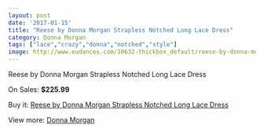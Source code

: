 ```yaml
---
layout: post
date: '2017-01-15'
title: "Reese by Donna Morgan Strapless Notched Long Lace Dress"
category: Donna Morgan
tags: ["lace","crazy","donna","notched","style"]
image: http://www.eudances.com/10632-thickbox_default/reese-by-donna-morgan-strapless-notched-long-lace-dress.jpg
---
```

Reese by Donna Morgan Strapless Notched Long Lace Dress

On Sales: **$225.99**
<a href="https://www.eudances.com/en/donna-morgan/3428-reese-by-donna-morgan-strapless-notched-long-lace-dress.html"><amp-img layout="responsive" width="600" height="600" src="//www.eudances.com/10632-thickbox_default/reese-by-donna-morgan-strapless-notched-long-lace-dress.jpg" alt="Reese by Donna Morgan Strapless Notched Long Lace Dress 0" /></a>
<a href="https://www.eudances.com/en/donna-morgan/3428-reese-by-donna-morgan-strapless-notched-long-lace-dress.html"><amp-img layout="responsive" width="600" height="600" src="//www.eudances.com/10634-thickbox_default/reese-by-donna-morgan-strapless-notched-long-lace-dress.jpg" alt="Reese by Donna Morgan Strapless Notched Long Lace Dress 1" /></a>
<a href="https://www.eudances.com/en/donna-morgan/3428-reese-by-donna-morgan-strapless-notched-long-lace-dress.html"><amp-img layout="responsive" width="600" height="600" src="//www.eudances.com/10633-thickbox_default/reese-by-donna-morgan-strapless-notched-long-lace-dress.jpg" alt="Reese by Donna Morgan Strapless Notched Long Lace Dress 2" /></a>

Buy it: [Reese by Donna Morgan Strapless Notched Long Lace Dress](https://www.eudances.com/en/donna-morgan/3428-reese-by-donna-morgan-strapless-notched-long-lace-dress.html "Reese by Donna Morgan Strapless Notched Long Lace Dress")

View more: [Donna Morgan](https://www.eudances.com/en/62-Donna-Morgan "Donna Morgan")